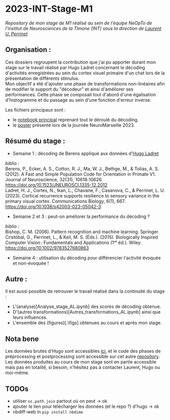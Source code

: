 # 2023-INT-Stage-M1
_Repository de mon stage de M1 réalisé au sein de l'équipe NeOpTo de l'institut de Neurosciences de la TImone (INT) sous la direction de [Laurent U. Perrinet](https://github.com/laurentperrinet)_

## Organisation :
Ces dossiers regroupent la contribution que j'ai pu apporter durant mon stage sur le travail réalisé par Hugo Ladret concernant le décoding d'activités enregistrées au sein du cortex visuel primaire d'un chat lors de la présentation de différents stimulus. \
Mon objectif a été d'ajouter une phase de transformations non-linéaires afin de modifier le support du "décodeur" et ainsi d'améliorer ses performances. Cette phase se composait tout d'abord d'une égalisation d'histogramme et du passage au sein d'une fonction d'erreur inverse.

Les fichiers principaux sont :
- le [notebook principal](M1_stage_2023_AL.ipynb) reprenant tout le déroulé du décoding.
- le [poster](Poster_LAINE_Alexandre_NeuroMarseille_Day_2023.pdf) présenté lors de la journée NeuroMarseille 2023.

## Résumé du stage :
- Semaine 1 : décoding de Berens appliqué aux données d'[Hugo Ladret](https://github.com/hugoladret)

_biblio :_ \
Berens, P., Ecker, A. S., Cotton, R. J., Ma, W. J., Bethge, M., & Tolias, A. S. (2012). A Fast and Simple Population Code for Orientation in Primate V1. Journal of Neuroscience, 32(31), 10618‑10626. https://doi.org/10.1523/JNEUROSCI.1335-12.2012 \
Ladret, H. J., Cortes, N., Ikan, L., Chavane, F., Casanova, C., & Perrinet, L. U. (2023). Cortical recurrence supports resilience to sensory variance in the primary visual cortex. Communications Biology, 6(1), 667. https://doi.org/10.1038/s42003-023-05042-3

- Semaine 2 et 3 : peut-on améliorer la performance du décoding ?

_biblio :_ \
Bishop, C. M. (2006). Pattern recognition and machine learning. Springer. \
Cristóbal, G., Perrinet, L., & Keil, M. S. (Éds.). (2015). Biologically Inspired Computer Vision : Fundamentals and Applications (1ʳᵉ éd.). Wiley. https://doi.org/10.1002/9783527680863

- Semaine 4 : utilisation du décoding pour différencier l'activité évoquée et non-évoquée !


## Autre :
Il est aussi possible de retrouver le travail réalisé dans la continuité du stage :
- L'(analyse)[Analyse_stage_AL.ipynb] des scores de décoding obtenue.
- D'(autres transformations)[Autres_transformations_AL.ipynb] ainsi que leurs influences.
- L'ensemble des (figures)[.\figs] obtenues au cours et après mon stage.

## Nota bene
Les données brutes d'Hugo sont accessibles [ici](https://figshare.com/articles/dataset/Data_for_Ladret_et_al_2023_Cortical_recurrence_supports_resilience_to_sensory_variance_in_the_primary_visual_cortex_/23366588), et le code des phases de préprocessing et postprocessing sont accessible sur cet autre [repository](https://github.com/hugoladret/variance-processing-V1).  Les données produites au cours de mon stage sont en partie accessible mais pas en totalité, si besoin, n'hésitez pas à contacter Laurent, Hugo ou moi-même.

## TODOs

* utiliser `os.path.join` partout où on peut -> ok
* ajouter le lien pour télécharger les données (et le repo ?) d'hugo -> ok
* nbdiff-web in `pip install nbdime` 

